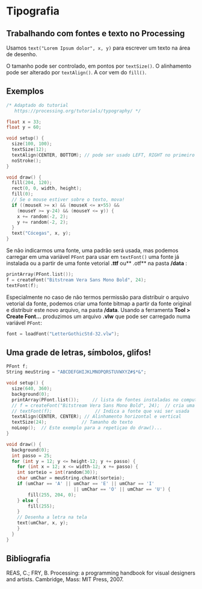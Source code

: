 # Tipografia

## Trabalhando com fontes e texto no Processing

Usamos `text("Lorem Ipsum dolor", x, y)` para escrever um texto na área de desenho.

O tamanho pode ser controlado, em pontos por `textSize()`. O alinhamento pode ser alterado por `textAlign()`. A cor vem do `fill()`.

## Exemplos

```pde
/* Adaptado do tutorial
   https://processing.org/tutorials/typography/ */

float x = 33;
float y = 60;

void setup() {
  size(100, 100);
  textSize(12);
  textAlign(CENTER, BOTTOM); // pode ser usado LEFT, RIGHT no primeiro parâmetro e CENTER ou TOP no segundo
  noStroke();
}

void draw() {
  fill(204, 120);
  rect(0, 0, width, height);
  fill(0);
  // Se o mouse estiver sobre o texto, mova!
  if ((mouseX >= x) && (mouseX <= x+55) &&
    (mouseY >= y-24) && (mouseY <= y)) {
    x += random(-2, 2);
    y += random(-2, 2);
  }
  text("Cócegas", x, y);
}
```

Se não indicarmos uma fonte, uma padrão será usada, mas podemos carregar em uma variável `PFont` para usar em `textFont()` uma fonte já instalada ou a partir de uma fonte vetorial **.ttf** ou** .otf** na pasta **/data** :

```pde
printArray(PFont.list());
f = createFont("Bitstream Vera Sans Mono Bold", 24);
textFont(f);
```

Especialmente no caso de não termos permissão para distribuir o arquivo vetorial da fonte, podemos criar uma fonte bitmap a partir da fonte original e distribuir este novo arquivo, na pasta **/data**. Usando a ferramenta **Tool > Create Font...** produzimos um arquivo **.vlw** que pode ser carregado numa variável `PFont`:

```pde
font = loadFont("LetterGothicStd-32.vlw");
```

## Uma grade de letras, símbolos, glifos!

```pde
PFont f;
String meuString = "ABCDEFGHIJKLMNOPQRSTUVWXYZ#$*&";

void setup() {
  size(640, 360);
  background(0);
  printArray(PFont.list());     // lista de fontes instaladas no computador
  // f = createFont("Bitstream Vera Sans Mono Bold", 24);  // cria uma fonte Pfont
  // textFont(f);                // Indica a fonte que vai ser usada
  textAlign(CENTER, CENTER); // Alinhamento horizontal e vertical
  textSize(24);             // Tamanho do texto
  noLoop();  // Este exemplo para a repetiçao do draw()...
}

void draw() {
  background(0);
  int passo = 25;
  for (int y = 12; y <= height-12; y += passo) {
	for (int x = 12; x <= width-12; x += passo) {
  	int sorteio = int(random(30));
  	char umChar = meuString.charAt(sorteio);
  	if (umChar == 'A' || umChar == 'E' || umChar == 'I'
                         || umChar == 'O' || umChar == 'U') {
    	fill(255, 204, 0);
  	} else {
    	fill(255);
  	}
  	// Desenha a letra na tela
  	text(umChar, x, y);
	}
  }
}

```



## Bibliografia

REAS, C.; FRY, B. Processing: a programming handbook for visual designers and artists. Cambridge, Mass: MIT Press, 2007. 
